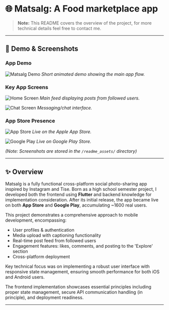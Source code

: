# 🌐 Matsalg: A Food marketplace app

> **Note:** This README covers the overview of the project, for more technical details feel free to contact me.

---

## 📱 Demo & Screenshots

### App Demo
![Matsalg Demo](readme_assets/app_showcase.gif)
*Short animated demo showing the main app flow.*

### Key App Screens
![Home Screen](readme_assets/home.png)
*Main feed displaying posts from followed users.*

![Chat Screen](readme_assets/chat.png)
*Messaging/chat interface.*

### App Store Presence
![App Store](readme_assets/app_store.png)
*Live on the Apple App Store.*

![Google Play](readme_assets/google_play.png)
*Live on Google Play Store.*

*(Note: Screenshots are stored in the `/readme_assets/` directory)* 

--- 

## ✨ Overview

Matsalg is a fully functional cross-platform social photo-sharing app inspired by Instagram and Tise. Born as a high school semester project, I developed both the frontend using **Flutter** and backend knowledge for implementation consideration. After its initial release, the app became live on both **App Store** and **Google Play**, accumulating ~1600 real users.

This project demonstrates a comprehensive approach to mobile development, encompassing:

- User profiles & authentication
- Media upload with captioning functionality 
- Real-time post feed from followed users
- Engagement features: likes, comments, and posting to the 'Explore' section 
- Cross-platform deployment

Key technical focus was on implementing a robust user interface with responsive state management, ensuring smooth performance for both iOS and Android users.

 The frontend implementation showcases essential principles including proper state management, secure API communication handling (in principle), and deployment readiness.

---
